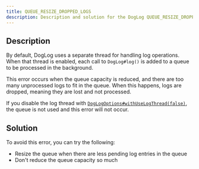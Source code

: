 ```yaml
---
title: QUEUE_RESIZE_DROPPED_LOGS
description: Description and solution for the DogLog QUEUE_RESIZE_DROPPED_LOGS error.
---
```


## Description

By default, DogLog uses a separate thread for handling log operations.
When that thread is enabled, each call to `DogLog#log()` is added to a queue to be processed in the background.

This error occurs when the queue capacity is reduced, and there are too many unprocessed logs to fit in the queue.
When this happens, logs are dropped, meaning they are lost and not processed.

If you disable the log thread with [`DogLogOptions#withUseLogThread(false)`](https://javadoc.doglog.dev/dev/doglog/DogLogOptions.html#withUseLogThread(boolean)), the queue is not used and this error will not occur.

## Solution

To avoid this error, you can try the following:

- Resize the queue when there are less pending log entries in the queue
- Don't reduce the queue capacity so much
